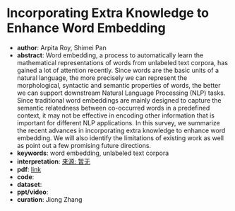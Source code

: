 # Incorporating Extra Knowledge to Enhance Word Embedding
* **author**: Arpita Roy, Shimei Pan
* **abstract**: Word embedding, a process to automatically learn the mathematical representations of words from unlabeled text corpora, has gained a lot of attention recently. Since words are the basic units of a natural language, the more precisely we can represent the morphological, syntactic and semantic properties of words, the better we can support downstream Natural Language Processing (NLP) tasks. Since traditional word embeddings are mainly designed to capture the semantic relatedness between co-occurred words in a predefined context, it may not be effective in encoding other information that is important for different NLP applications. In this survey, we summarize the recent advances in incorporating extra knowledge to enhance word embedding. We will also identify the limitations of existing work as well as point out a few promising future directions.
* **keywords**: word embedding, unlabeled text corpora
* **interpretation**: [来源: 暂无]()
* **pdf**: [link](https://www.ijcai.org/Proceedings/2020/686)
* **code**: 
* **dataset**:
* **ppt/video**:
* **curation**: Jiong Zhang 